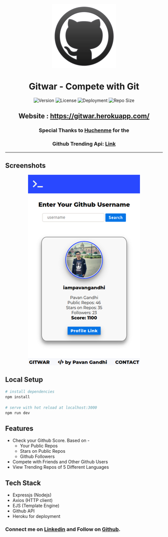 <div align="center">

![logo](logo.png)

# **Gitwar - Compete with Git**

![Version](https://img.shields.io/github/package-json/v/iampavangandhi/Gitwar?color=2948ff&label=Version&style=flat-square) ![License](https://img.shields.io/github/license/iampavangandhi/Gitwar?color=2948ff&label=License&style=flat-square) ![Deployment](https://img.shields.io/github/deployments/iampavangandhi/Gitwar/gitwar?color=2948ff&label=Deployment&style=flat-square) ![Repo Size](https://img.shields.io/github/repo-size/iampavangandhi/Gitwar?color=2948ff&label=Repo%20Size&style=flat-square)

## Website : https://gitwar.herokuapp.com/

### Special Thanks to [Huchenme](https://github.com/huchenme) for the

### Github Trending Api: [Link](https://github.com/huchenme/github-trending-api)

---

</div>

## Screenshots

<div align="center">

![SS](SS.png)

</div>

## Local Setup

```bash
# install dependencies
npm install

# serve with hot reload at localhost:3000
npm run dev
```

## Features

- Check your Github Score. Based on -
  - Your Public Repos
  - Stars on Public Repos
  - Github Followers
- Compete with Friends and Other Github Users
- View Trending Repos of 5 Different Languages

## Tech Stack

- Expressjs (Nodejs)
- Axios (HTTP client)
- EJS (Template Engine)
- Github API
- Heroku for deployment

### Connect me on [Linkedin](https://www.linkedin.com/in/iampavangandhi/) and Follow on [Github](https://github.com/iampavangandhi).
